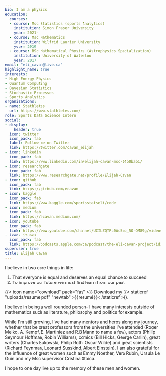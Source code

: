 ```yaml
---
bio: I am a physics
education:
  courses:
  - course: Msc Statistics (sports Analytics)
    institution: Simon Fraser University
    year: 2021-
  - course: Msc Mathematics
    institution: Wilfrid Laurier University
    year: 2019
  - course: BSc Mathematical Physics (Astrophysics Specialization)
    institution: University of Waterloo
    year: 2017
email: "eli_cavan@live.ca"
highlight_name: true
interests:
- High Energy Physics
- Quantum Computing
- Bayesian Statistics
- Stochastic Processes
- Sports Analytics
organizations:
- name: Stathletes
  url: https://www.stathletes.com/
role: Sports Data Science Intern
social:
- display:
    header: true
  icon: twitter
  icon_pack: fab
  label: Follow me on Twitter
  link: https://twitter.com/cavan_elijah
- icon: linkedin
  icon_pack: fab
  link: https://www.linkedin.com/in/elijah-cavan-msc-14b0bab1/
- icon: researchgate
  icon_pack: fab
  link: https://www.researchgate.net/profile/Elijah-Cavan
- icon: github
  icon_pack: fab
  link: https://github.com/ecavan
- icon: kaggle
  icon_pack: fab
  link: https://www.kaggle.com/sportsstatseli/code
- icon: medium
  icon_pack: fab
  link: https://ecavan.medium.com/
- icon: youtube
  icon_pack: fab
  link: https://www.youtube.com/channel/UCILZQTPL0Ac5eo_5O-OM89g/videos
- icon: itunes
  icon_pack: fab
  link: https://podcasts.apple.com/ca/podcast/the-eli-cavan-project/id1510865992
superuser: true
title: Elijah Cavan
---
```


I believe in two core things in life: 
1. That everyone is equal and deserves an equal chance to succeed                  
2. To improve our future we must first learn from our past.

{{< icon name="download" pack="fas" >}} Download my {{< staticref "uploads/resume.pdf" "newtab" >}}resumé{{< /staticref >}}.

I believe in being a well rounded person- I have many interests outside of mathematics such as literature, philosophy and politics for example. 

While I'm still growing, I've had many mentors and heros along my journey, whether that be great professors from the universities I've attended (Roger Melko, A. Kempf, E. Martiniez and R.B Mann to name a few), actors (Philip Seymour Hoffman, Robin Williams), comics (Bill Hicks, George Carlin), great writers (Charles Bukowski, Philip Roth, Oscar Wilde) and great scientists (Richard Feynman, Leonard Susskind, Albert Einstein). I am also grateful for the influence of great women such as Emmy Noether, Vera Rubin, Ursula Le Guin and my Msc supervisor Cristina Stoica.  

I hope to one day live up to the memory of these men and women. 




